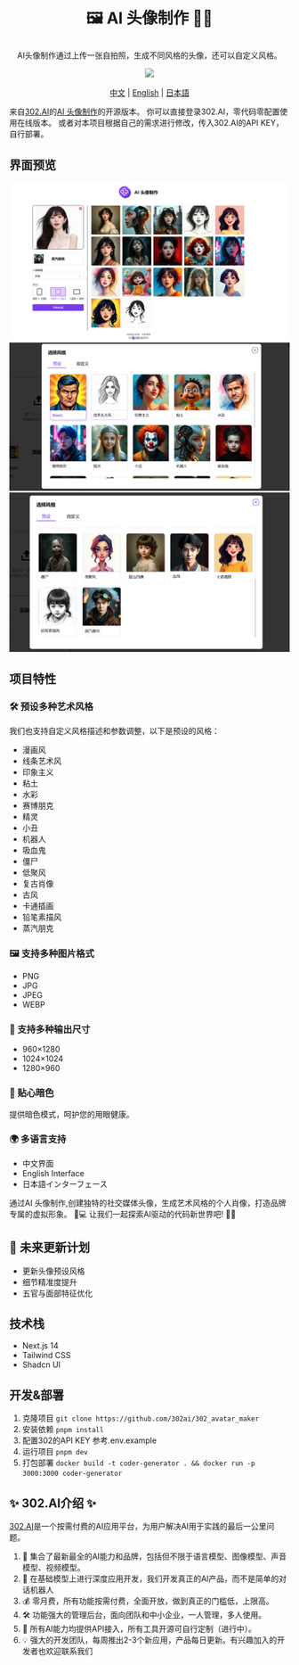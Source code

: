 # <p align="center">🖼️ AI 头像制作 🚀✨</p>

<p align="center">AI头像制作通过上传一张自拍照，生成不同风格的头像，还可以自定义风格。</p>

<p align="center"><a href="https://302.ai/tools/word/" target="blank"><img src="https://file.302ai.cn/gpt/imgs/badge/21212.png" /></a></p >

<p align="center"><a href="README zh.md">中文</a> | <a href="README.md">English</a> | <a href="README_ja.md">日本語</a></p>



来自[302.AI](https://302.ai)的[AI 头像制作](https://302.ai/tools/headshot/)的开源版本。
你可以直接登录302.AI，零代码零配置使用在线版本。
或者对本项目根据自己的需求进行修改，传入302.AI的API KEY，自行部署。

## 界面预览
![界面预览](docs/头像制作1.png)
![界面预览](docs/头像制作2.png)
![界面预览](docs/头像制作3.png)

## 项目特性
### 🛠️ 预设多种艺术风格
我们也支持自定义风格描述和参数调整，以下是预设的风格：
  - 漫画风
  - 线条艺术风
  - 印象主义
  - 粘土
  - 水彩
  - 赛博朋克
  - 精灵
  - 小丑
  - 机器人
  - 吸血鬼
  - 僵尸
  - 低聚风
  - 复古肖像
  - 古风
  - 卡通插画
  - 铅笔素描风
  - 蒸汽朋克

### 🖼️ 支持多种图片格式
  - PNG
  - JPG
  - JPEG
  - WEBP

### 📐 支持多种输出尺寸
  - 960×1280
  - 1024×1024
  - 1280×960

### 🌙 贴心暗色
  提供暗色模式，呵护您的用眼健康。

### 🌍 多语言支持
  - 中文界面
  - English Interface
  - 日本語インターフェース

通过AI 头像制作,创建独特的社交媒体头像，生成艺术风格的个人肖像，打造品牌专属的虚拟形象。 🎉💻 让我们一起探索AI驱动的代码新世界吧! 🌟🚀

## 🚩 未来更新计划
- 更新头像预设风格
- 细节精准度提升
- 五官与面部特征优化
  
## 技术栈
- Next.js 14
- Tailwind CSS
- Shadcn UI

## 开发&部署
1. 克隆项目 `git clone https://github.com/302ai/302_avatar_maker`
2. 安装依赖 `pnpm install`
3. 配置302的API KEY 参考.env.example
4. 运行项目 `pnpm dev`
5. 打包部署 `docker build -t coder-generator . && docker run -p 3000:3000 coder-generator`


## ✨ 302.AI介绍 ✨
[302.AI](https://302.ai)是一个按需付费的AI应用平台，为用户解决AI用于实践的最后一公里问题。
1. 🧠 集合了最新最全的AI能力和品牌，包括但不限于语言模型、图像模型、声音模型、视频模型。
2. 🚀 在基础模型上进行深度应用开发，我们开发真正的AI产品，而不是简单的对话机器人
3. 💰 零月费，所有功能按需付费，全面开放，做到真正的门槛低，上限高。
4. 🛠 功能强大的管理后台，面向团队和中小企业，一人管理，多人使用。
5. 🔗 所有AI能力均提供API接入，所有工具开源可自行定制（进行中）。
6. 💡 强大的开发团队，每周推出2-3个新应用，产品每日更新。有兴趣加入的开发者也欢迎联系我们
